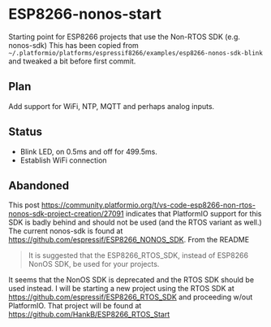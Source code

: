 # ESP8266-nonos-start

Starting point for ESP8266 projects that use the Non-RTOS SDK (e.g. nonos-sdk) This has been copied from `~/.platformio/platforms/espressif8266/examples/esp8266-nonos-sdk-blink` and tweaked a bit before first commit.

## Plan

Add support for WiFi, NTP, MQTT and perhaps analog inputs.

## Status 

* Blink LED, on 0.5ms and off for 499.5ms.
* Establish WiFi connection

## Abandoned

This post https://community.platformio.org/t/vs-code-esp8266-non-rtos-nonos-sdk-project-creation/27091 indicates that PlatformIO support for this SDK is badly behind and should not be used (and the RTOS variant as well.) The current nonos-sdk is found at <https://github.com/espressif/ESP8266_NONOS_SDK>. From the README

> It is suggested that the ESP8266_RTOS_SDK, instead of ESP8266 NonOS SDK, be used for your projects.

It seems that the NonOS SDK is deprecated and the RTOS SDK should be used instead. I will be starting a new project using the RTOS SDK at <https://github.com/espressif/ESP8266_RTOS_SDK> and proceeding w/out PlatformIO. That project will be found at <https://github.com/HankB/ESP8266_RTOS_Start>
